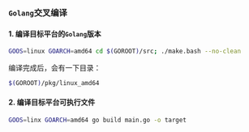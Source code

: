 ### `Golang`交叉编译

#### 1. 编译目标平台的`Golang`版本
```Bash
GOOS=linux GOARCH=amd64 cd $(GOROOT)/src; ./make.bash --no-clean
```
编译完成后，会有一下目录：
```Bash
$(GOROOT)/pkg/linux_amd64
```


#### 2. 编译目标平台可执行文件
```Bash
GOOS=linx GOARCH=amd64 go build main.go -o target
```


